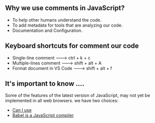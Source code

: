 ## Why we use comments in JavaScript?

- To help other humans understand the code.
- To add metadata for tools that are analyzing our code.
- Documentation and Configuration.

## Keyboard shortcuts for comment our code

- Single-line comment ---> ctrl + k + c
- Multiple-lines comment ---> shift + alt + A
- Format document in VS Code ---> shift + alt + f


## It's important to know ....

Some of the features of the latest version of JavaScript, may not yet be implemented in all web browsers.
we have two choices:

- [Can I use](https://caniuse.com/)
- [Babel is a JavaScript compiler](babeljs.io/)